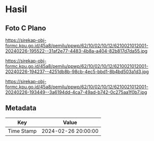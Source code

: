 # Hasil

## Foto C Plano

https://sirekap-obj-formc.kpu.go.id/45a8/pemilu/ppwp/62/10/02/10/12/6210021012001-20240226-195522--31af2e77-4483-4b8a-a404-82b817d7da55.jpg

https://sirekap-obj-formc.kpu.go.id/45a8/pemilu/ppwp/62/10/02/10/12/6210021012001-20240226-194237--4251db8b-98cb-4ec5-bbd1-8b4bd503a1d3.jpg

https://sirekap-obj-formc.kpu.go.id/45a8/pemilu/ppwp/62/10/02/10/12/6210021012001-20240226-193449--3a6194dd-4ca7-49ad-b742-0c275aa1f0b7.jpg


## Metadata

| Key        | Value               |
| ---------- | ------------------- |
| Time Stamp | 2024-02-26 20:00:00 |




